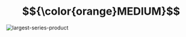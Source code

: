 # $${\color{orange}MEDIUM}$$
![largest-series-product](https://user-images.githubusercontent.com/65892342/234550486-77a40b6b-2f17-4b9f-a35e-3ac34a7b06c7.svg)

